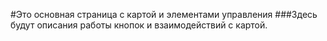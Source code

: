 #Это основная страница с картой и элементами управления
###Здесь будут описания работы кнопок и взаимодействий с картой.